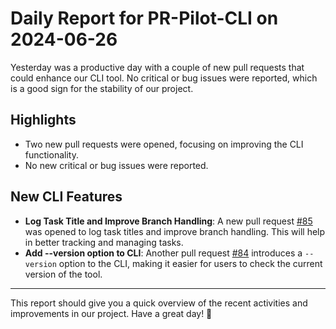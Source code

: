 # Daily Report for PR-Pilot-CLI on 2024-06-26

Yesterday was a productive day with a couple of new pull requests that could enhance our CLI tool. No critical or bug issues were reported, which is a good sign for the stability of our project.

## Highlights
- Two new pull requests were opened, focusing on improving the CLI functionality.
- No new critical or bug issues were reported.

## New CLI Features
- **Log Task Title and Improve Branch Handling**: A new pull request [#85](https://github.com/PR-Pilot-AI/pr-pilot-cli/pull/85) was opened to log task titles and improve branch handling. This will help in better tracking and managing tasks.
- **Add --version option to CLI**: Another pull request [#84](https://github.com/PR-Pilot-AI/pr-pilot-cli/pull/84) introduces a `--version` option to the CLI, making it easier for users to check the current version of the tool.

---

This report should give you a quick overview of the recent activities and improvements in our project. Have a great day! 🚀